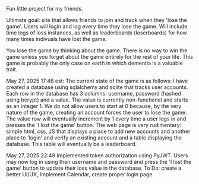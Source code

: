 Fun little project for my friends. 

Ultimate goal: site that allows friends to join and track when they 'lose the game'. Users will login and log every time they lose the game. Will include time logs
of loss instances, as well as leaderboards (loserboards) for how many times indivuals have lost the game.

You lose the game by thinking about the game. There is no way to win the game unless you forget about the game entirely for the rest of your life.
This game is probably the only case on earth in which dementia is a valuable trait. 

May 27, 2025 17:46 est:
The current state of the game is as follows: I have created a database using sqlalchemy and sqlite that tracks user accounts. Each row in the database 
has 3 columns: username, password (hashed using bcrypt) and a value. The value is currently non-functional and starts as an integer 1. 
We do not allow users to start at 0 because, by the very nature of the game, creating an account forces the user to lose 
the game. The value row will eventually increment by 1 every time a user logs in and presses the 'I lost the game' button. The web page is very rudimentary: 
simple html, css, JS that displays a place to add new accounts and another place to 'login' and verify an existing account and a table displaying the database.
This table will eventually be a leaderboard.

May 27, 2025 22:49
Implemented token authorization using PyJWT. Users may now log in using their username and password and press the 'I lost the game' button to update their 
loss value in the database. 
To Do: create a better UI/UX, Implement Calendar, create proper login page. 
